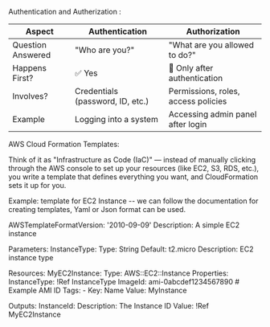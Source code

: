 Authentication and Autherization :

| Aspect            | Authentication                   | Authorization                       |
| ----------------- | -------------------------------- | ----------------------------------- |
| Question Answered | "Who are you?"                   | "What are you allowed to do?"       |
| Happens First?    | ✅ Yes                            | 🚫 Only after authentication        |
| Involves?         | Credentials (password, ID, etc.) | Permissions, roles, access policies |
| Example           | Logging into a system            | Accessing admin panel after login   |


AWS Cloud Formation Templates:

  Think of it as "Infrastructure as Code (IaC)" — instead of manually clicking through the AWS console to set up your resources (like EC2, S3, RDS, etc.), you write a template that defines everything you want, and 
  CloudFormation sets it up for you.

 Example: template for EC2 Instance -- we can follow the documentation for creating templates, Yaml or Json format can be used.

AWSTemplateFormatVersion: '2010-09-09'
Description: A simple EC2 instance

Parameters:
  InstanceType:
    Type: String
    Default: t2.micro
    Description: EC2 instance type

Resources:
  MyEC2Instance:
    Type: AWS::EC2::Instance
    Properties:
      InstanceType: !Ref InstanceType
      ImageId: ami-0abcdef1234567890 # Example AMI ID
      Tags:
        - Key: Name
          Value: MyInstance

Outputs:
  InstanceId:
    Description: The Instance ID
    Value: !Ref MyEC2Instance

   
